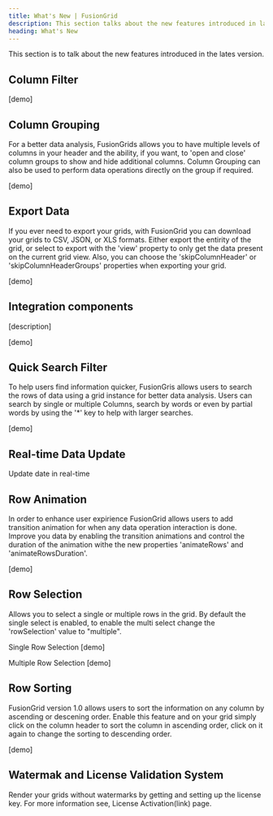 ```yaml
---
title: What's New | FusionGrid
description: This section talks about the new features introduced in latest version.
heading: What's New
---
```


This section is to talk about the new features introduced in the lates version.

## Column Filter



[demo]

## Column Grouping

For a better data analysis, FusionGrids allows you to have multiple levels of columns in your header and the ability, if you want, to 'open and close' column groups to show and hide additional columns. Column Grouping can also be used to perform data operations directly on the group if required.

[demo]

## Export Data

If you ever need to export your grids, with FusionGrid you can download your grids to CSV, JSON, or XLS formats. Either export the entirity of the grid, or select to export with the 'view' property to only get the data present on the current grid view. Also, you can choose the 'skipColumnHeader' or 'skipColumnHeaderGroups' properties when exporting your grid.  

[demo]

## Integration components

[description]

[demo]

## Quick Search Filter

To help users find information quicker, FusionGris allows users to search the rows of data using a grid instance for better data analysis.
Users can search by single or multiple Columns, search by words or even by partial words by using the '*' key to help with larger searches.

[demo]

## Real-time Data Update

Update date in real-time 


## Row Animation

In order to enhance user expirience FusionGrid allows users to add transition animation for when any data operation interaction is done.
Improve you data by enabling the transition animations and control the duration of the animation withe the new properties 'animateRows' and 'animateRowsDuration'. 

[demo]

## Row Selection

Allows you to select a single or multiple rows in the grid. By default the single select is enabled, to enable the multi select change the 'rowSelection' value to "multiple".

Single Row Selection
[demo]

Multiple Row Selection
[demo]

## Row Sorting 

FusionGrid version 1.0 allows users to sort the information on any column by ascending or descening order. Enable this feature and on your grid simply click on the column header to sort the column in ascending order, click on it again to change the sorting to descending order. 

[demo]

## Watermak and License Validation System

Render your grids without watermarks by getting and setting up the license key. For more information see, License Activation(link) page.




